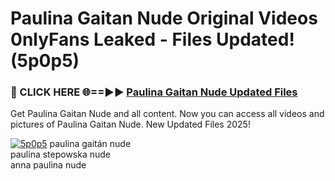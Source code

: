 # Paulina Gaitan Nude Original Videos 0nlyFans Leaked - Files Updated! (5p0p5)

<h3>🔴 CLICK HERE 🌐==►► <a href="https://tinyurl.com/yrmya6cz" rel="nofollow">Paulina Gaitan Nude Updated Files</a></h3>

Get Paulina Gaitan Nude and all content. Now you can access all videos and pictures of Paulina Gaitan Nude. New Updated Files 2025!

[![5p0p5](https://i.imgur.com/FMdXYCs.gif)](https://tinyurl.com/yrmya6cz)
paulina gaitán nude<br>
paulina stepowska nude<br>
anna paulina nude